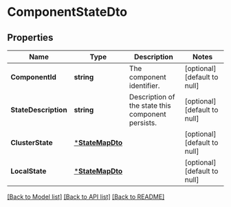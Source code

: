 # ComponentStateDto

## Properties
Name | Type | Description | Notes
------------ | ------------- | ------------- | -------------
**ComponentId** | **string** | The component identifier. | [optional] [default to null]
**StateDescription** | **string** | Description of the state this component persists. | [optional] [default to null]
**ClusterState** | [***StateMapDto**](StateMapDTO.md) |  | [optional] [default to null]
**LocalState** | [***StateMapDto**](StateMapDTO.md) |  | [optional] [default to null]

[[Back to Model list]](../README.md#documentation-for-models) [[Back to API list]](../README.md#documentation-for-api-endpoints) [[Back to README]](../README.md)

